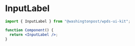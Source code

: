 # InputLabel

```jsx
import { InputLabel } from "@washingtonpost/wpds-ui-kit";

function Component() {
  return <InputLabel />;
}
```
